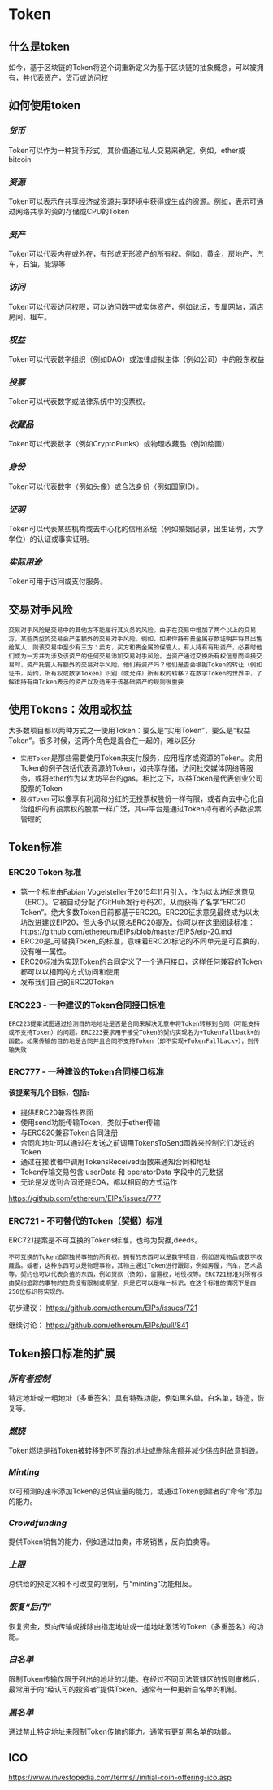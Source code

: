 # Token
## 什么是token
  如今，基于区块链的Token将这个词重新定义为基于区块链的抽象概念，可以被拥有，并代表资产，货币或访问权

## 如何使用token
### *货币*
   Token可以作为一种货币形式，其价值通过私人交易来确定。例如，ether或bitcoin
### *资源*
   Token可以表示在共享经济或资源共享环境中获得或生成的资源。例如，表示可通过网络共享的资的存储或CPU的Token
### *资产*
   Token可以代表内在或外在，有形或无形资产的所有权。例如，黄金，房地产，汽车，石油，能源等
### *访问*
   Token可以代表访问权限，可以访问数字或实体资产，例如论坛，专属网站，酒店房间，租车。
### *权益*
   Token可以代表数字组织（例如DAO）或法律虚拟主体（例如公司）中的股东权益
### *投票*
   Token可以代表数字或法律系统中的投票权。
### *收藏品*
   Token可以代表数字（例如CryptoPunks）或物理收藏品（例如绘画）
### *身份*
   Token可以代表数字（例如头像）或合法身份（例如国家ID）。
### *证明*
   Token可以代表某些机构或去中心化的信用系统（例如婚姻记录，出生证明，大学学位）的认证或事实证明。
### *实际用途*
   Token可用于访问或支付服务。

## 交易对手风险
  ``` 
  交易对手风险是交易中的其他方不能履行其义务的风险。由于在交易中增加了两个以上的交易方，某些类型的交易会产生额外的交易对手风险。例如，如果你持有贵金属存款证明并将其出售给某人，则该交易中至少有三方：卖方，买方和贵金属的保管人。有人持有有形资产，必要时他们成为一方并为涉及该资产的任何交易添加交易对手风险。当资产通过交换所有权信息而间接交易时，资产托管人有额外的交易对手风险。他们有资产吗？他们是否会根据Token的转让（例如证书，契约，所有权或数字Token）识别（或允许）所有权的转移？在数字Token的世界中，了解谁持有由Token表示的资产以及适用于该基础资产的规则很重要 
  ```
## 使用Tokens：效用或权益
大多数项目都以两种方式之一使用Token：要么是“实用Token”，要么是“权益Token”。很多时候，这两个角色是混合在一起的，难以区分

- `实用Token`是那些需要使用Token来支付服务，应用程序或资源的Token。实用Token的例子包括代表资源的Token，如共享存储，访问社交媒体网络等服务，或将ether作为以太坊平台的gas。相比之下，权益Token是代表创业公司股票的Token
- `股权Token`可以像享有利润和分红的无投票权股份一样有限，或者向去中心化自治组织的有投票权的股票一样广泛，其中平台是通过Token持有者的多数投票管理的

## Token标准
### ERC20 Token 标准
- 第一个标准由Fabian Vogelsteller于2015年11月引入，作为以太坊征求意见（ERC）。它被自动分配了GitHub发行号码20，从而获得了名字“ERC20 Token”。绝大多数Token目前都基于ERC20。ERC20征求意见最终成为以太坊改进建议EIP20，但大多仍以原名ERC20提及。你可以在这里阅读标准：https://github.com/ethereum/EIPs/blob/master/EIPS/eip-20.md
- ERC20是_可替换Token_的标准，意味着ERC20标记的不同单元是可互换的，没有唯一属性。
- ERC20标准为实现Token的合同定义了一个通用接口，这样任何兼容的Token都可以以相同的方式访问和使用
- 发布我们自己的ERC20Token
### ERC223 - 一种建议的Token合同接口标准
```
ERC223提案试图通过检测目的地地址是否是合同来解决无意中将Token转移到合同（可能支持或不支持Token）的问题。ERC223要求用于接受Token的契约实现名为+TokenFallback+的函数。如果传输的目的地是合同并且合同不支持Token（即不实现+TokenFallback+），则传输失败
```
### ERC777 - 一种建议的Token合同接口标准
#### 该提案有几个目标，包括:
- 提供ERC20兼容性界面
- 使用send功能传输Token，类似于ether传输
- 与ERC820兼容Token合同注册
- 合同和地址可以通过在发送之前调用TokensToSend函数来控制它们发送的Token
- 通过在接收者中调用TokensReceived函数来通知合同和地址
- Token传输交易包含 userData 和 operatorData 字段中的元数据
- 无论是发送到合同还是EOA，都以相同的方式运作

https://github.com/ethereum/EIPs/issues/777

### ERC721 - 不可替代的Token（契据）标准
ERC721提案是不可互换的Tokens标准，也称为契据,deeds。
```
不可互换的Token追踪独特事物的所有权。拥有的东西可以是数字项目，例如游戏物品或数字收藏品。或者，这种东西可以是物理事物，其物主通过Token进行跟踪，例如房屋，汽车，艺术品等。契约也可以代表负值的东西，例如贷款（债务），留置权，地役权等。ERC721标准对所有权由契约追踪的事物的性质没有限制或期望，只是它可以是唯一标识，在这个标准的情况下是由256位标识符实现的。

```
初步建议： https://github.com/ethereum/EIPs/issues/721

继续讨论： https://github.com/ethereum/EIPs/pull/841


## Token接口标准的扩展
### *所有者控制*
特定地址或一组地址（多重签名）具有特殊功能，例如黑名单，白名单，铸造，恢复等。
### *燃烧*
Token燃烧是指Token被转移到不可靠的地址或删除余额并减少供应时故意销毁。
### *Minting*
以可预测的速率添加Token的总供应量的能力，或通过Token创建者的“命令”添加的能力。
### *Crowdfunding*
提供Token销售的能力，例如通过拍卖，市场销售，反向拍卖等。
### *上限*
总供给的预定义和不可改变的限制，与“minting”功能相反。
### *恢复“后门”*
恢复资金，反向传输或拆除由指定地址或一组地址激活的Token（多重签名）的功能。
### *白名单*
限制Token传输仅限于列出的地址的功能。在经过不同司法管辖区的规则审核后，最常用于向“经认可的投资者”提供Token。通常有一种更新白名单的机制。
### *黑名单*
通过禁止特定地址来限制Token传输的能力。通常有更新黑名单的功能。
## ICO
https://www.investopedia.com/terms/i/initial-coin-offering-ico.asp













